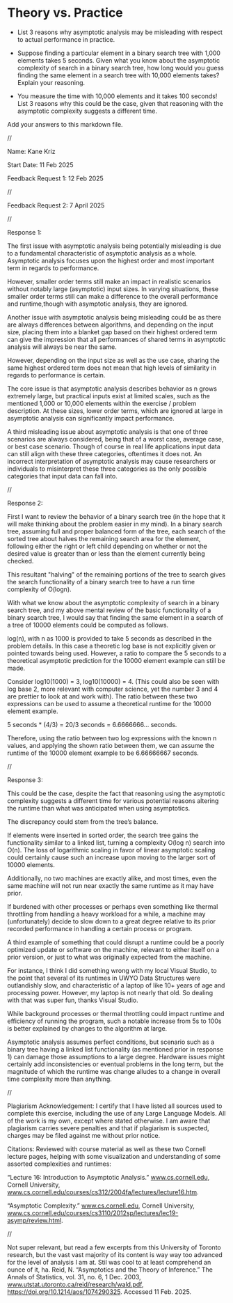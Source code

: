 # Theory vs. Practice

- List 3 reasons why asymptotic analysis may be misleading with respect to
  actual performance in practice.

- Suppose finding a particular element in a binary search tree with 1,000
  elements takes 5 seconds. Given what you know about the asymptotic complexity
  of search in a binary search tree, how long would you guess finding the same
  element in a search tree with 10,000 elements takes? Explain your reasoning.

- You measure the time with 10,000 elements and it takes 100 seconds! List 3
  reasons why this could be the case, given that reasoning with the asymptotic
  complexity suggests a different time.

Add your answers to this markdown file.


//


Name: Kane Kriz

Start Date: 11 Feb 2025

Feedback Request 1: 12 Feb 2025


//


Feedback Request 2: 7 April 2025


//


Response 1: 


The first issue with asymptotic analysis being potentially misleading is due to a fundamental characteristic of asymptotic analysis as a whole.
Asymptotic analysis focuses upon the highest order and most important term in regards to performance. 

However, smaller order terms still make an impact in realistic scenarios without notably large (asymptotic) input sizes. 
In varying situations, these smaller order terms still can make a difference to the overall performance and runtime,though with asymptotic analysis, they are ignored.

Another issue with asymptotic analysis being misleading could be as there are always differences between algorithms, 
and depending on the input size,
placing them into a blanket gap based on their highest ordered term can give the impression that all performances of shared terms in asymptotic analysis will always be near the same. 

However, depending on the input size as well as the use case, sharing the same highest ordered term does not mean that high levels of similarity in regards to performance is certain.

The core issue is that asymptotic analysis describes behavior as n grows extremely large, but practical inputs exist at limited scales, such as the mentioned 1,000 or 10,000 elements within the exercise / problem description. 
At these sizes, lower order terms, which are ignored at large in asymptotic analysis can significantly impact performance. 

A third misleading issue about asymptotic analysis is that one of three scenarios are always considered, being that of a worst case, average case, or best case scenario. 
Though of course in real life applications input data can still align with these three categories, oftentimes it does not.
An incorrect interpretation of asymptotic analysis may cause researchers or individuals to misinterpret these three categories as the only possible categories that input data can fall into.


//


Response 2:


First I want to review the behavior of a binary search tree (in the hope that it will make thinking about the problem easier in my mind).
In a binary search tree, assuming full and proper balanced form of the tree, each search of the sorted tree about halves the remaining search area for the element,
following either the right or left child depending on whether or not the desired value is greater than or less than the element currently being checked.

This resultant "halving" of the remaining portions of the tree to search gives the search functionality of a binary search tree to have a run time complexity of O(logn). 

With what we know about the asymptotic complexity of search in a binary search tree, and my above mental review of the basic functionality of a binary search tree, 
I would say that finding the same element in a search of a tree of 10000 elements could be computed as follows.

log(n), with n as 1000 is provided to take 5 seconds as described in the problem details. In this case a theoretic log base is not explicitly given or pointed towards being used.
However, a ratio to compare the 5 seconds to a theoretical asymptotic prediction for the 10000 element example can still be made.

Consider log10(1000) = 3, log10(10000) = 4. (This could also be seen with log base 2, more relevant with computer science, yet the number 3 and 4 are prettier to look at and work with).
The ratio between these two expressions can be used to assume a theoretical runtime for the 10000 element example.

5 seconds * (4/3) = 20/3 seconds = 6.6666666... seconds.

Therefore, using the ratio between two log expressions with the known n values, and applying the shown ratio between them, 
we can assume the runtime of the 10000 element example to be 6.66666667 seconds.


//


Response 3:


This could be the case, despite the fact that reasoning using the asymptotic complexity suggests a different time for various potential reasons altering the runtime than what was anticipated when using asymptotics.

The discrepancy could stem from the tree’s balance.

If elements were inserted in sorted order, the search tree gains the functionality similar to a linked list, turning a complexity O(log n) search into O(n). 
The loss of logarithmic scaling in favor of linear asymptotic scaling could certainly cause such an increase upon moving to the larger sort of 10000 elements.

Additionally, no two machines are exactly alike, and most times, even the same machine will not run near exactly the same runtime as it may have prior. 

If burdened with other processes or perhaps even something like thermal throttling from handling a heavy workload for a while,
a machine may (unfortunately) decide to slow down to a great degree relative to its prior recorded performance in handling a certain process or program.

A third example of something that could disrupt a runtime could be a poorly optimized update or software on the machine,
relevant to either itself on a prior version, or just to what was originally expected from the machine.

For instance, I think I did something wrong with my local Visual Studio, to the point that several of its runtimes in UWYO Data Structures were outlandishly slow, 
and characteristic of a laptop of like 10+ years of age and processing power.
However, my laptop is not nearly that old. So dealing with that was super fun, thanks Visual Studio.

While background processes or thermal throttling could impact runtime and efficiency of running the program, such a notable increase from 5s to 100s is better explained by changes to the algorithm at large. 

Asymptotic analysis assumes perfect conditions, but scenario such as a binary tree having a linked list functionality (as mentioned prior in response 1) can damage those assumptions to a large degree. 
Hardware issues might certainly add inconsistencies or eventual problems in the long term, but the magnitude of which the runtime was change alludes to a change in overall time complexity more than anything.


//


Plagiarism Acknowledgement: I certify that I have listed all sources used to complete this exercise, including the use of any Large Language Models. All of the work is my own, except where stated otherwise. I am aware that plagiarism carries severe penalties and that if plagiarism is suspected, charges may be filed against me without prior notice.

Citations:
Reviewed with course material as well as these two Cornell lecture pages, helping with some visualization and understanding of some assorted complexities and runtimes:

“Lecture 16: Introduction to Asymptotic Analysis.” www.cs.cornell.edu, Cornell University, www.cs.cornell.edu/courses/cs312/2004fa/lectures/lecture16.htm.

“Asymptotic Complexity.” www.cs.cornell.edu, Cornell University, www.cs.cornell.edu/courses/cs3110/2012sp/lectures/lec19-asymp/review.html.


//


Not super relevant, but read a few excerpts from this University of Toronto research, but the vast vast majority of its content is way way too advanced for the level of analysis I am at.
Stil was cool to at least comprehend an ounce of it, ha.
Reid, N. “Asymptotics and the Theory of Inference.” The Annals of Statistics, vol. 31, no. 6, 1 Dec. 2003, www.utstat.utoronto.ca/reid/research/wald.pdf, https://doi.org/10.1214/aos/1074290325. Accessed 11 Feb. 2025.
